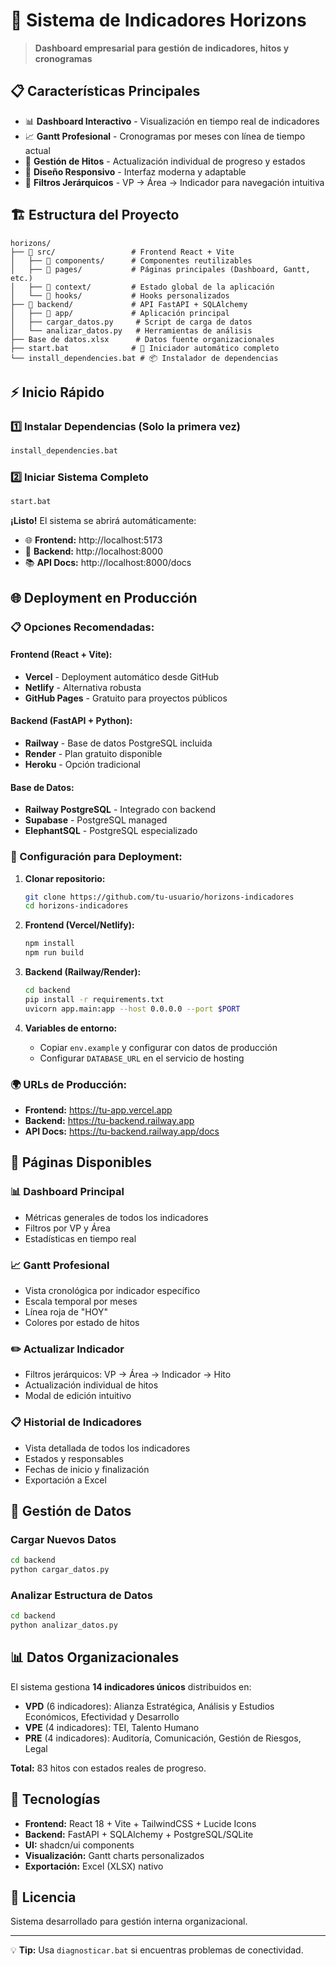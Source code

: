 # 🚀 Sistema de Indicadores Horizons

> **Dashboard empresarial para gestión de indicadores, hitos y cronogramas**

## 📋 Características Principales

- 📊 **Dashboard Interactivo** - Visualización en tiempo real de indicadores
- 📈 **Gantt Profesional** - Cronogramas por meses con línea de tiempo actual
- 🎯 **Gestión de Hitos** - Actualización individual de progreso y estados
- 📱 **Diseño Responsivo** - Interfaz moderna y adaptable
- 🔄 **Filtros Jerárquicos** - VP → Área → Indicador para navegación intuitiva

## 🏗️ Estructura del Proyecto

```
horizons/
├── 📁 src/                 # Frontend React + Vite
│   ├── 📁 components/      # Componentes reutilizables
│   ├── 📁 pages/           # Páginas principales (Dashboard, Gantt, etc.)
│   ├── 📁 context/         # Estado global de la aplicación
│   └── 📁 hooks/           # Hooks personalizados
├── 📁 backend/             # API FastAPI + SQLAlchemy
│   ├── 📁 app/             # Aplicación principal
│   ├── cargar_datos.py     # Script de carga de datos
│   └── analizar_datos.py   # Herramientas de análisis
├── Base de datos.xlsx      # Datos fuente organizacionales
├── start.bat              # 🚀 Iniciador automático completo
└── install_dependencies.bat # 📦 Instalador de dependencias
```

## ⚡ Inicio Rápido

### 1️⃣ Instalar Dependencias (Solo la primera vez)
```bash
install_dependencies.bat
```

### 2️⃣ Iniciar Sistema Completo
```bash
start.bat
```

**¡Listo!** El sistema se abrirá automáticamente:
- 🌐 **Frontend:** http://localhost:5173
- 📡 **Backend:** http://localhost:8000
- 📚 **API Docs:** http://localhost:8000/docs

## 🌐 Deployment en Producción

### **📋 Opciones Recomendadas:**

#### **Frontend (React + Vite):**
- **Vercel** - Deployment automático desde GitHub
- **Netlify** - Alternativa robusta
- **GitHub Pages** - Gratuito para proyectos públicos

#### **Backend (FastAPI + Python):**
- **Railway** - Base de datos PostgreSQL incluida
- **Render** - Plan gratuito disponible
- **Heroku** - Opción tradicional

#### **Base de Datos:**
- **Railway PostgreSQL** - Integrado con backend
- **Supabase** - PostgreSQL managed
- **ElephantSQL** - PostgreSQL especializado

### **🔧 Configuración para Deployment:**

1. **Clonar repositorio:**
   ```bash
   git clone https://github.com/tu-usuario/horizons-indicadores
   cd horizons-indicadores
   ```

2. **Frontend (Vercel/Netlify):**
   ```bash
   npm install
   npm run build
   ```

3. **Backend (Railway/Render):**
   ```bash
   cd backend
   pip install -r requirements.txt
   uvicorn app.main:app --host 0.0.0.0 --port $PORT
   ```

4. **Variables de entorno:**
   - Copiar `env.example` y configurar con datos de producción
   - Configurar `DATABASE_URL` en el servicio de hosting

### **🌍 URLs de Producción:**
- **Frontend:** https://tu-app.vercel.app
- **Backend:** https://tu-backend.railway.app
- **API Docs:** https://tu-backend.railway.app/docs

## 🎯 Páginas Disponibles

### 📊 **Dashboard Principal**
- Métricas generales de todos los indicadores
- Filtros por VP y Área
- Estadísticas en tiempo real

### 📈 **Gantt Profesional** 
- Vista cronológica por indicador específico
- Escala temporal por meses
- Línea roja de "HOY" 
- Colores por estado de hitos

### ✏️ **Actualizar Indicador**
- Filtros jerárquicos: VP → Área → Indicador → Hito
- Actualización individual de hitos
- Modal de edición intuitivo

### 📋 **Historial de Indicadores**
- Vista detallada de todos los indicadores
- Estados y responsables
- Fechas de inicio y finalización
- Exportación a Excel

## 🔧 Gestión de Datos

### Cargar Nuevos Datos
```bash
cd backend
python cargar_datos.py
```

### Analizar Estructura de Datos
```bash
cd backend
python analizar_datos.py
```

## 📊 Datos Organizacionales

El sistema gestiona **14 indicadores únicos** distribuidos en:

- **VPD** (6 indicadores): Alianza Estratégica, Análisis y Estudios Económicos, Efectividad y Desarrollo
- **VPE** (4 indicadores): TEI, Talento Humano  
- **PRE** (4 indicadores): Auditoría, Comunicación, Gestión de Riesgos, Legal

**Total:** 83 hitos con estados reales de progreso.

## 🎨 Tecnologías

- **Frontend:** React 18 + Vite + TailwindCSS + Lucide Icons
- **Backend:** FastAPI + SQLAlchemy + PostgreSQL/SQLite
- **UI:** shadcn/ui components
- **Visualización:** Gantt charts personalizados
- **Exportación:** Excel (XLSX) nativo

## 📝 Licencia

Sistema desarrollado para gestión interna organizacional.

---

💡 **Tip:** Usa `diagnosticar.bat` si encuentras problemas de conectividad. 
